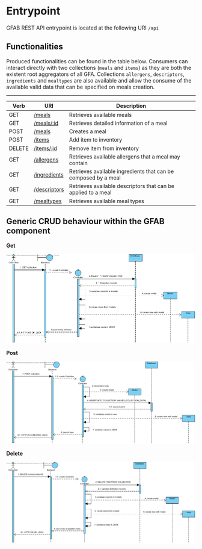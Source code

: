 # Entrypoint

GFAB REST API entrypoint is located at the following URI `/api`


## Functionalities

Produced functionalities can be found in the table below. Consumers can interact directly with two collections (`meals` and `items`) as they are both the existent root aggregators of all GFA. Collections `allergens`, `descriptors`, `ingredients` and `mealtypes` are also available and allow the consume of the available valid data that can be specified on meals creation.

-----------

|Verb|URI|Description|
|----|---|-----------|
|GET|[/meals](meals/available_meals.md)|Retrieves available meals|
|GET|[/meals/:id](meals/detailed_meal_information.md)|Retrieves detailed information of a meal|
|POST|[/meals](meals/create_meal.md)|Creates a meal|
|POST|[/items](items/add_item.md)|Add item to inventory|
|DELETE|[/items/:id](items/remove_item.md)|Remove item from inventory|
|GET|[/allergens](allergens/available_allergens.md)|Retrieves available allergens that a meal may contain|
|GET|[/ingredients](ingredients/available_ingredients.md)|Retrieves available ingredients that can be composed by a meal|
|GET|[/descriptors](descriptors/available_descriptors.md)|Retrieves available descriptors that can be applied to a meal|
|GET|[/mealtypes](mealtypes/available_mealtypes.md)|Retrieves available meal types|

## Generic CRUD behaviour within the GFAB component

**Get**

  ![GetGFAB](diagrams/Get_GFAB.png)

**Post**

  ![PostGFAB](diagrams/Post_GFAB.png)

**Delete**

  ![DeleteGFAB](diagrams/Delete_GFAB.png)